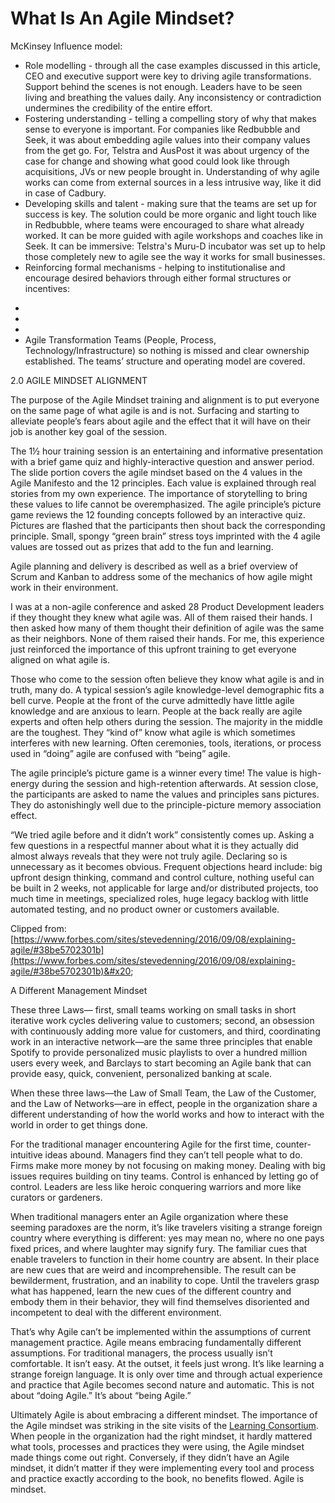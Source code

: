 # What Is An Agile Mindset?

McKinsey Influence model:&#x20;

* Role modelling - through all the case examples discussed in this article, CEO and executive support were key to driving agile transformations. Support behind the scenes is not enough. Leaders have to be seen living and breathing the values daily. Any inconsistency or contradiction undermines the credibility of the entire effort.&#x20;
* Fostering understanding - telling a compelling story of why that makes sense to everyone is important. For companies like Redbubble and Seek, it was about embedding agile values into their company values from the get go. For, Telstra and AusPost it was about urgency of the case for change and showing what good could look like through acquisitions, JVs or new people brought in. Understanding of why agile works can come from external sources in a less intrusive way, like it did in case of Cadbury.&#x20;
* Developing skills and talent - making sure that the teams are set up for success is key. The solution could be more organic and light touch like in Redbubble, where teams were encouraged to share what already worked. It can be more guided with agile workshops and coaches like in Seek. It can be immersive: Telstra's Muru-D incubator was set up to help those completely new to agile see the way it works for small businesses.&#x20;
* Reinforcing formal mechanisms - helping to institutionalise and encourage desired behaviors through either formal structures or incentives:&#x20;

&#x20;

&#x20;

* &#x20;
* &#x20;
* &#x20;
* Agile Transformation Teams (People, Process, Technology/Infrastructure) so nothing is missed and clear ownership established. The teams’ structure and operating model are covered.&#x20;

2.0 AGILE MINDSET ALIGNMENT&#x20;

The purpose of the Agile Mindset training and alignment is to put everyone on the same page of what agile is and is not. Surfacing and starting to alleviate people’s fears about agile and the effect that it will have on their job is another key goal of the session.&#x20;

The 1½ hour training session is an entertaining and informative presentation with a brief game quiz and highly-interactive question and answer period. The slide portion covers the agile mindset based on the 4 values in the Agile Manifesto and the 12 principles. Each value is explained through real stories from my own experience. The importance of storytelling to bring these values to life cannot be overemphasized. The agile principle’s picture game reviews the 12 founding concepts followed by an interactive quiz. Pictures are flashed that the participants then shout back the corresponding principle. Small, spongy “green brain” stress toys imprinted with the 4 agile values are tossed out as prizes that add to the fun and learning.&#x20;

Agile planning and delivery is described as well as a brief overview of Scrum and Kanban to address some of the mechanics of how agile might work in their environment.&#x20;

I was at a non-agile conference and asked 28 Product Development leaders if they thought they knew what agile was. All of them raised their hands. I then asked how many of them thought their definition of agile was the same as their neighbors. None of them raised their hands. For me, this experience just reinforced the importance of this upfront training to get everyone aligned on what agile is.&#x20;

Those who come to the session often believe they know what agile is and in truth, many do. A typical session’s agile knowledge-level demographic fits a bell curve. People at the front of the curve admittedly have little agile knowledge and are anxious to learn. People at the back really are agile experts and often help others during the session. The majority in the middle are the toughest. They “kind of” know what agile is which sometimes interferes with new learning. Often ceremonies, tools, iterations, or process used in “doing” agile are confused with “being” agile.&#x20;

The agile principle’s picture game is a winner every time! The value is high-energy during the session and high-retention afterwards. At session close, the participants are asked to name the values and principles sans pictures. They do astonishingly well due to the principle-picture memory association effect.&#x20;

“We tried agile before and it didn’t work” consistently comes up. Asking a few questions in a respectful manner about what it is they actually did almost always reveals that they were not truly agile. Declaring so is unnecessary as it becomes obvious. Frequent objections heard include: big upfront design thinking, command and control culture, nothing useful can be built in 2 weeks, not applicable for large and/or distributed projects, too much time in meetings, specialized roles, huge legacy backlog with little automated testing, and no product owner or customers available.&#x20;

&#x20;

&#x20;

Clipped from: [https://www.forbes.com/sites/stevedenning/2016/09/08/explaining-agile/#38be5702301b](https://www.forbes.com/sites/stevedenning/2016/09/08/explaining-agile/#38be5702301b)&#x20;

&#x20;

A Different Management Mindset&#x20;

These three Laws— first, small teams working on small tasks in short iterative work cycles delivering value to customers; second, an obsession with continuously adding more value for customers, and third, coordinating work in an interactive network—are the same three principles that enable Spotify to provide personalized music playlists to over a hundred million users every week, and Barclays to start becoming an Agile bank that can provide easy, quick, convenient, personalized banking at scale.&#x20;

When these three laws—the Law of Small Team, the Law of the Customer, and the Law of Networks—are in effect, people in the organization share a different understanding of how the world works and how to interact with the world in order to get things done.&#x20;

For the traditional manager encountering Agile for the first time, counter-intuitive ideas abound. Managers find they can’t tell people what to do. Firms make more money by not focusing on making money. Dealing with big issues requires building on tiny teams. Control is enhanced by letting go of control. Leaders are less like heroic conquering warriors and more like curators or gardeners.&#x20;

When traditional managers enter an Agile organization where these seeming paradoxes are the norm, it’s like travelers visiting a strange foreign country where everything is different: yes may mean no, where no one pays fixed prices, and where laughter may signify fury. The familiar cues that enable travelers to function in their home country are absent. In their place are new cues that are weird and incomprehensible. The result can be bewilderment, frustration, and an inability to cope. Until the travelers grasp what has happened, learn the new cues of the different country and embody them in their behavior, they will find themselves disoriented and incompetent to deal with the different environment.&#x20;

That’s why Agile can’t be implemented within the assumptions of current management practice. Agile means embracing fundamentally different assumptions. For traditional managers, the process usually isn’t comfortable. It isn’t easy. At the outset, it feels just wrong. It’s like learning a strange foreign language. It is only over time and through actual experience and practice that Agile becomes second nature and automatic. This is not about “doing Agile.” It’s about “being Agile.”&#x20;

Ultimately Agile is about embracing a different mindset. The importance of the Agile mindset was striking in the site visits of the [Learning Consortium](http://www.forbes.com/sites/stevedenning/2016/08/13/what-is-agile/). When people in the organization had the right mindset, it hardly mattered what tools, processes and practices they were using, the Agile mindset made things come out right. Conversely, if they didn’t have an Agile mindset, it didn’t matter if they were implementing every tool and process and practice exactly according to the book, no benefits flowed. Agile is mindset.&#x20;

&#x20;
